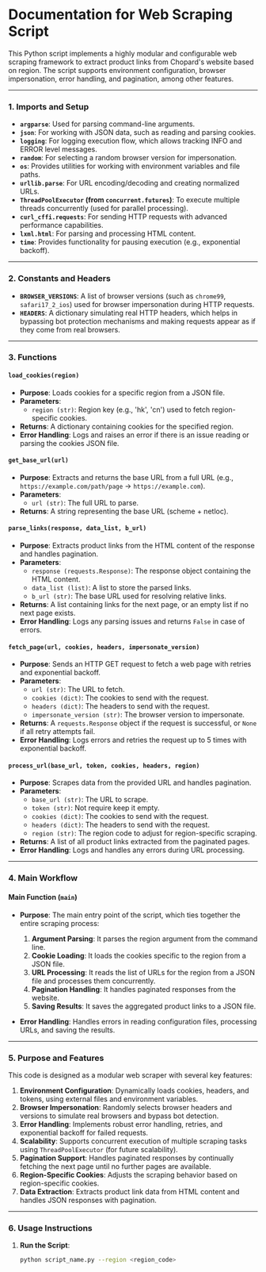 # Documentation for Web Scraping Script

This Python script implements a highly modular and configurable web scraping framework to extract product links from Chopard's website based on region. The script supports environment configuration, browser impersonation, error handling, and pagination, among other features.

---

### 1. **Imports and Setup**

- **`argparse`**: Used for parsing command-line arguments.
- **`json`**: For working with JSON data, such as reading and parsing cookies.
- **`logging`**: For logging execution flow, which allows tracking INFO and ERROR level messages.
- **`random`**: For selecting a random browser version for impersonation.
- **`os`**: Provides utilities for working with environment variables and file paths.
- **`urllib.parse`**: For URL encoding/decoding and creating normalized URLs.
- **`ThreadPoolExecutor` (from `concurrent.futures`)**: To execute multiple threads concurrently (used for parallel processing).
- **`curl_cffi.requests`**: For sending HTTP requests with advanced performance capabilities.
- **`lxml.html`**: For parsing and processing HTML content.
- **`time`**: Provides functionality for pausing execution (e.g., exponential backoff).

---

### 2. **Constants and Headers**

- **`BROWSER_VERSIONS`**: A list of browser versions (such as `chrome99`, `safari17_2_ios`) used for browser impersonation during HTTP requests.
- **`HEADERS`**: A dictionary simulating real HTTP headers, which helps in bypassing bot protection mechanisms and making requests appear as if they come from real browsers.

---

### 3. **Functions**

#### `load_cookies(region)`
- **Purpose**: Loads cookies for a specific region from a JSON file.
- **Parameters**: 
  - `region (str)`: Region key (e.g., 'hk', 'cn') used to fetch region-specific cookies.
- **Returns**: A dictionary containing cookies for the specified region.
- **Error Handling**: Logs and raises an error if there is an issue reading or parsing the cookies JSON file.

#### `get_base_url(url)`
- **Purpose**: Extracts and returns the base URL from a full URL (e.g., `https://example.com/path/page` → `https://example.com`).
- **Parameters**: 
  - `url (str)`: The full URL to parse.
- **Returns**: A string representing the base URL (scheme + netloc).

#### `parse_links(response, data_list, b_url)`
- **Purpose**: Extracts product links from the HTML content of the response and handles pagination.
- **Parameters**: 
  - `response (requests.Response)`: The response object containing the HTML content.
  - `data_list (list)`: A list to store the parsed links.
  - `b_url (str)`: The base URL used for resolving relative links.
- **Returns**: A list containing links for the next page, or an empty list if no next page exists.
- **Error Handling**: Logs any parsing issues and returns `False` in case of errors.

#### `fetch_page(url, cookies, headers, impersonate_version)`
- **Purpose**: Sends an HTTP GET request to fetch a web page with retries and exponential backoff.
- **Parameters**: 
  - `url (str)`: The URL to fetch.
  - `cookies (dict)`: The cookies to send with the request.
  - `headers (dict)`: The headers to send with the request.
  - `impersonate_version (str)`: The browser version to impersonate.
- **Returns**: A `requests.Response` object if the request is successful, or `None` if all retry attempts fail.
- **Error Handling**: Logs errors and retries the request up to 5 times with exponential backoff.

#### `process_url(base_url, token, cookies, headers, region)`
- **Purpose**: Scrapes data from the provided URL and handles pagination.
- **Parameters**: 
  - `base_url (str)`: The URL to scrape.
  - `token (str)`: Not require keep it empty.
  - `cookies (dict)`: The cookies to send with the request.
  - `headers (dict)`: The headers to send with the request.
  - `region (str)`: The region code to adjust for region-specific scraping.
- **Returns**: A list of all product links extracted from the paginated pages.
- **Error Handling**: Logs and handles any errors during URL processing.

---

### 4. **Main Workflow**

#### **Main Function (`main`)**
- **Purpose**: The main entry point of the script, which ties together the entire scraping process:
  1. **Argument Parsing**: It parses the region argument from the command line.
  2. **Cookie Loading**: It loads the cookies specific to the region from a JSON file.
  3. **URL Processing**: It reads the list of URLs for the region from a JSON file and processes them concurrently.
  4. **Pagination Handling**: It handles paginated responses from the website.
  5. **Saving Results**: It saves the aggregated product links to a JSON file.
  
- **Error Handling**: Handles errors in reading configuration files, processing URLs, and saving the results.

---

### 5. **Purpose and Features**

This code is designed as a modular web scraper with several key features:
1. **Environment Configuration**: Dynamically loads cookies, headers, and tokens, using external files and environment variables.
2. **Browser Impersonation**: Randomly selects browser headers and versions to simulate real browsers and bypass bot detection.
3. **Error Handling**: Implements robust error handling, retries, and exponential backoff for failed requests.
4. **Scalability**: Supports concurrent execution of multiple scraping tasks using `ThreadPoolExecutor` (for future scalability).
5. **Pagination Support**: Handles paginated responses by continually fetching the next page until no further pages are available.
6. **Region-Specific Cookies**: Adjusts the scraping behavior based on region-specific cookies.
7. **Data Extraction**: Extracts product link data from HTML content and handles JSON responses with pagination.

---

### 6. **Usage Instructions**

1. **Run the Script**:
   ```bash
   python script_name.py --region <region_code>
